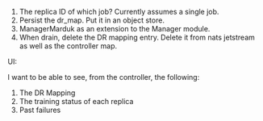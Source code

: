 1. The replica ID of which job? Currently assumes a single job.
2. Persist the dr_map. Put it in an object store.
3. ManagerMarduk as an extension to the Manager module.
4. When drain, delete the DR mapping entry. Delete it from nats jetstream as well as the controller map.


UI:

I want to be able to see, from the controller, the following:

1. The DR Mapping
2. The training status of each replica
3. Past failures

